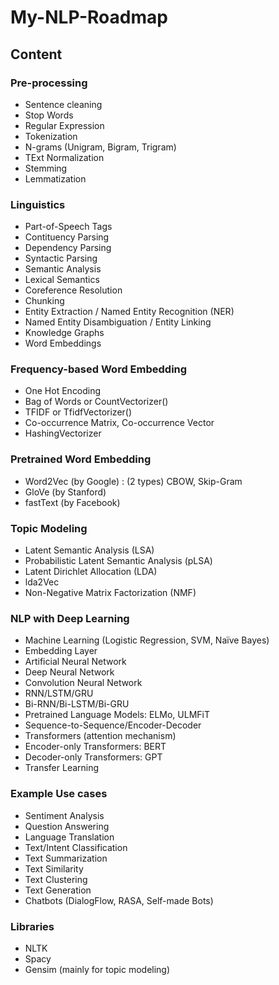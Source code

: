 # My-NLP-Roadmap

## Content

### Pre-processing

- Sentence cleaning
- Stop Words
- Regular Expression
- Tokenization
- N-grams (Unigram, Bigram, Trigram)
- TExt Normalization
- Stemming
- Lemmatization

### Linguistics

- Part-of-Speech Tags
- Contituency Parsing
- Dependency Parsing
- Syntactic Parsing
- Semantic Analysis
- Lexical Semantics
- Coreference Resolution
- Chunking
- Entity Extraction / Named Entity Recognition (NER)
- Named Entity Disambiguation / Entity Linking
- Knowledge Graphs
- Word Embeddings

### Frequency-based Word Embedding
- One Hot Encoding
- Bag of Words or CountVectorizer()
- TFIDF or TfidfVectorizer()
- Co-occurrence Matrix, Co-occurrence Vector
- HashingVectorizer

### Pretrained Word Embedding
- Word2Vec (by Google) : (2 types) CBOW, Skip-Gram
- GloVe (by Stanford)
- fastText (by Facebook)

### Topic Modeling
- Latent Semantic Analysis (LSA)
- Probabilistic Latent Semantic Analysis (pLSA)
- Latent Dirichlet Allocation (LDA)
- lda2Vec
- Non-Negative Matrix Factorization (NMF)

### NLP with Deep Learning
- Machine Learning (Logistic Regression, SVM, Naïve Bayes)
- Embedding Layer
- Artificial Neural Network
- Deep Neural Network
- Convolution Neural Network
- RNN/LSTM/GRU
- Bi-RNN/Bi-LSTM/Bi-GRU
- Pretrained Language Models: ELMo, ULMFiT
- Sequence-to-Sequence/Encoder-Decoder
- Transformers (attention mechanism)
- Encoder-only Transformers: BERT
- Decoder-only Transformers: GPT
- Transfer Learning

### Example Use cases
- Sentiment Analysis
- Question Answering
- Language Translation
- Text/Intent Classification
- Text Summarization
- Text Similarity
- Text Clustering
- Text Generation
- Chatbots (DialogFlow, RASA, Self-made Bots)


### Libraries
- NLTK
- Spacy
- Gensim (mainly for topic modeling)

